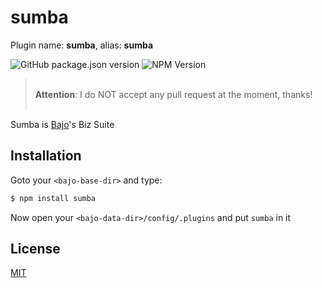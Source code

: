 # sumba

Plugin name: **sumba**, alias: **sumba**

![GitHub package.json version](https://img.shields.io/github/package-json/v/ardhi/sumba) ![NPM Version](https://img.shields.io/npm/v/sumba)

> <br />**Attention**: I do NOT accept any pull request at the moment, thanks!<br /><br />

Sumba is [Bajo](https://github.com/ardhi/bajo)'s Biz Suite

## Installation

Goto your ```<bajo-base-dir>``` and type:

```bash
$ npm install sumba
```

Now open your ```<bajo-data-dir>/config/.plugins``` and put ```sumba``` in it

## License

[MIT](LICENSE)
